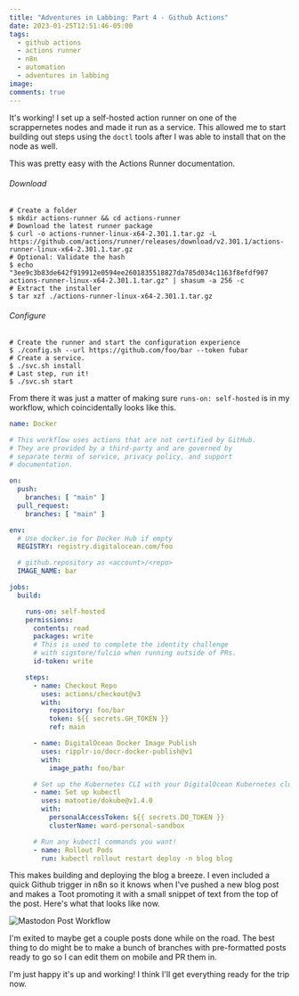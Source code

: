 ```yaml
---
title: "Adventures in Labbing: Part 4 - Github Actions"
date: 2023-01-25T12:51:46-05:00
tags:
  - github actions
  - actions runner
  - n8n
  - automation
  - adventures in labbing
image:
comments: true
---
```


It's working! I set up a self-hosted action runner on one of the scrappernetes nodes and made it run as a service. This allowed me to start building out steps using the `doctl` tools after I was able to install that on the node as well. 

This was pretty easy with the Actions Runner documentation.

###### Download
```shell
# Create a folder
$ mkdir actions-runner && cd actions-runner
# Download the latest runner package
$ curl -o actions-runner-linux-x64-2.301.1.tar.gz -L https://github.com/actions/runner/releases/download/v2.301.1/actions-runner-linux-x64-2.301.1.tar.gz
# Optional: Validate the hash
$ echo "3ee9c3b83de642f919912e0594ee2601835518827da785d034c1163f8efdf907  actions-runner-linux-x64-2.301.1.tar.gz" | shasum -a 256 -c
# Extract the installer
$ tar xzf ./actions-runner-linux-x64-2.301.1.tar.gz
```
###### Configure
```shell
# Create the runner and start the configuration experience
$ ./config.sh --url https://github.com/foo/bar --token fubar
# Create a service.
$ ./svc.sh install
# Last step, run it!
$ ./svc.sh start
```

From there it was just a matter of making sure `runs-on: self-hosted` is in my workflow, which coincidentally looks like this.

```yaml
name: Docker

# This workflow uses actions that are not certified by GitHub.
# They are provided by a third-party and are governed by
# separate terms of service, privacy policy, and support
# documentation.

on:
  push:
    branches: [ "main" ]
  pull_request:
    branches: [ "main" ]

env:
  # Use docker.io for Docker Hub if empty
  REGISTRY: registry.digitalocean.com/foo

  # github.repository as <account>/<repo>
  IMAGE_NAME: bar

jobs:
  build:

    runs-on: self-hosted
    permissions:
      contents: read
      packages: write
      # This is used to complete the identity challenge
      # with sigstore/fulcio when running outside of PRs.
      id-token: write

    steps:
      - name: Checkout Repo
        uses: actions/checkout@v3
        with:
          repository: foo/bar
          token: ${{ secrets.GH_TOKEN }}
          ref: main

      - name: DigitalOcean Docker Image Publish
        uses: ripplr-io/docr-docker-publish@v1
        with:
          image_path: foo/bar

      # Set up the Kubernetes CLI with your DigitalOcean Kubernetes cluster.
      - name: Set up kubectl
        uses: matootie/dokube@v1.4.0
        with:
          personalAccessToken: ${{ secrets.DO_TOKEN }}
          clusterName: ward-personal-sandbox

      # Run any kubectl commands you want!
      - name: Rollout Pods
        run: kubectl rollout restart deploy -n blog blog 
```

This makes building and deploying the blog a breeze. I even included a quick Github trigger in n8n so it knows when I've pushed a new blog post and makes a Toot promoting it with a small snippet of text from the top of the post. Here's what that looks like now.

![Mastodon Post Workflow](/posts/n8n-github.png "A n8n workflow that is triggered daily at 10 am with a schedule node, and also when a Github repo's  main branch is pushed or pull requested to. From there it goes through an RSS node, to a couple of code nodes that format the text from RSS, then posting to Mastodon as described in the previous blog entry.")

I'm exited to maybe get a couple posts done while on the road. The best thing to do might be to make a bunch of branches with pre-formatted posts ready to go so I can edit them on mobile and PR them in.

I'm just happy it's up and working! I think I'll get everything ready for the trip now.